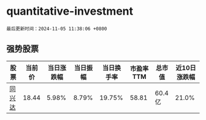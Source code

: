 # quantitative-investment

`最后更新时间：2024-11-05 11:38:06 +0800`

## 强势股票

|股票|当前价|当日涨跌幅|当日振幅|当日换手率|市盈率TTM|总市值|近10日涨跌幅|
|----|----|----|----|----|----|----|----|
|[同兴达](https://xueqiu.com/S/SZ002845)|18.44|5.98%|8.79%|19.75%|58.81|60.4亿|21.0%|
